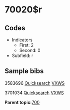 # 70020$r

## Codes

-   Indicators
    -   First: 2
    -   Second: 0
-   Subfield: r

## Sample bibs

3583696 [Quicksearch](https://search.library.yale.edu/catalog/3583696) [VXWS](http://prodorbis.library.yale.edu:7014/vxws/GetHoldingsService?bibId=3583696)

3701034 [Quicksearch](https://search.library.yale.edu/catalog/3701034) [VXWS](http://prodorbis.library.yale.edu:7014/vxws/GetHoldingsService?bibId=3701034)

**Parent topic:**[700](../../tags/700/700.md)

